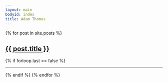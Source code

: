 ```yaml
---
layout: main
bodyid: index
title: Adam Thomas
---
```


{% for post in site.posts %}
  <h2><a href='{{ post.url }}'>{{ post.title }}</a></h2>
  {% if forloop.last == false %}<hr>{% endif %}
{% endfor %}
